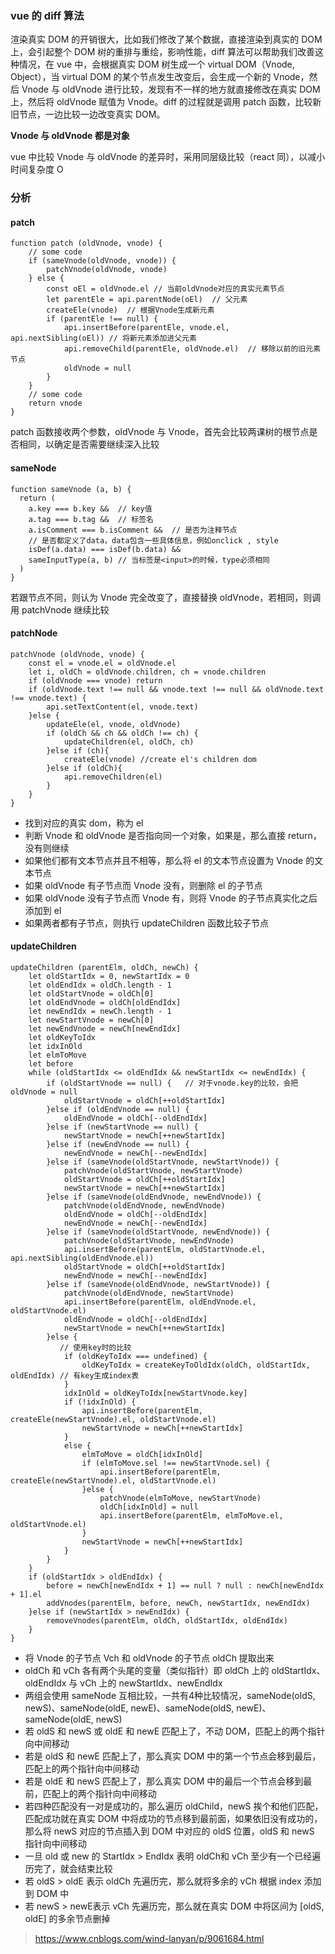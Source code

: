 ### vue 的 diff 算法

渲染真实 DOM 的开销很大，比如我们修改了某个数据，直接渲染到真实的 DOM 上，会引起整个 DOM 树的重排与重绘，影响性能，diff 算法可以帮助我们改善这种情况，在 vue 中，会根据真实 DOM 树生成一个 virtual DOM（Vnode, Object），当 virtual DOM 的某个节点发生改变后，会生成一个新的 Vnode，然后 Vnode 与 oldVnode 进行比较，发现有不一样的地方就直接修改在真实 DOM 上，然后将 oldVnode 赋值为 Vnode。diff 的过程就是调用 patch 函数，比较新旧节点，一边比较一边改变真实 DOM。

**Vnode 与 oldVnode 都是对象**

vue 中比较 Vnode 与 oldVnode 的差异时，采用同层级比较（react 同），以减小时间复杂度 O

### 分析

#### patch

```
function patch (oldVnode, vnode) {
    // some code
    if (sameVnode(oldVnode, vnode)) {
        patchVnode(oldVnode, vnode)
    } else {
        const oEl = oldVnode.el // 当前oldVnode对应的真实元素节点
        let parentEle = api.parentNode(oEl)  // 父元素
        createEle(vnode)  // 根据Vnode生成新元素
        if (parentEle !== null) {
            api.insertBefore(parentEle, vnode.el, api.nextSibling(oEl)) // 将新元素添加进父元素
            api.removeChild(parentEle, oldVnode.el)  // 移除以前的旧元素节点
            oldVnode = null
        }
    }
    // some code 
    return vnode
}
```

patch 函数接收两个参数，oldVnode 与 Vnode，首先会比较两课树的根节点是否相同，以确定是否需要继续深入比较

#### sameNode
```
function sameVnode (a, b) {
  return (
    a.key === b.key &&  // key值
    a.tag === b.tag &&  // 标签名
    a.isComment === b.isComment &&  // 是否为注释节点
    // 是否都定义了data，data包含一些具体信息，例如onclick , style
    isDef(a.data) === isDef(b.data) &&  
    sameInputType(a, b) // 当标签是<input>的时候，type必须相同
  )
}
```

若跟节点不同，则认为 Vnode 完全改变了，直接替换 oldVnode，若相同，则调用 patchVnode 继续比较

#### patchNode
```
patchVnode (oldVnode, vnode) {
    const el = vnode.el = oldVnode.el
    let i, oldCh = oldVnode.children, ch = vnode.children
    if (oldVnode === vnode) return
    if (oldVnode.text !== null && vnode.text !== null && oldVnode.text !== vnode.text) {
        api.setTextContent(el, vnode.text)
    }else {
        updateEle(el, vnode, oldVnode)
        if (oldCh && ch && oldCh !== ch) {
            updateChildren(el, oldCh, ch)
        }else if (ch){
            createEle(vnode) //create el's children dom
        }else if (oldCh){
            api.removeChildren(el)
        }
    }
}
```

* 找到对应的真实 dom，称为 el
* 判断 Vnode 和 oldVnode 是否指向同一个对象，如果是，那么直接 return，没有则继续
* 如果他们都有文本节点并且不相等，那么将 el 的文本节点设置为 Vnode 的文本节点
* 如果 oldVnode 有子节点而 Vnode 没有，则删除 el 的子节点
* 如果 oldVnode 没有子节点而 Vnode 有，则将 Vnode 的子节点真实化之后添加到 el
* 如果两者都有子节点，则执行 updateChildren 函数比较子节点

#### updateChildren

```
updateChildren (parentElm, oldCh, newCh) {
    let oldStartIdx = 0, newStartIdx = 0
    let oldEndIdx = oldCh.length - 1
    let oldStartVnode = oldCh[0]
    let oldEndVnode = oldCh[oldEndIdx]
    let newEndIdx = newCh.length - 1
    let newStartVnode = newCh[0]
    let newEndVnode = newCh[newEndIdx]
    let oldKeyToIdx
    let idxInOld
    let elmToMove
    let before
    while (oldStartIdx <= oldEndIdx && newStartIdx <= newEndIdx) {
        if (oldStartVnode == null) {   // 对于vnode.key的比较，会把oldVnode = null
            oldStartVnode = oldCh[++oldStartIdx] 
        }else if (oldEndVnode == null) {
            oldEndVnode = oldCh[--oldEndIdx]
        }else if (newStartVnode == null) {
            newStartVnode = newCh[++newStartIdx]
        }else if (newEndVnode == null) {
            newEndVnode = newCh[--newEndIdx]
        }else if (sameVnode(oldStartVnode, newStartVnode)) {
            patchVnode(oldStartVnode, newStartVnode)
            oldStartVnode = oldCh[++oldStartIdx]
            newStartVnode = newCh[++newStartIdx]
        }else if (sameVnode(oldEndVnode, newEndVnode)) {
            patchVnode(oldEndVnode, newEndVnode)
            oldEndVnode = oldCh[--oldEndIdx]
            newEndVnode = newCh[--newEndIdx]
        }else if (sameVnode(oldStartVnode, newEndVnode)) {
            patchVnode(oldStartVnode, newEndVnode)
            api.insertBefore(parentElm, oldStartVnode.el, api.nextSibling(oldEndVnode.el))
            oldStartVnode = oldCh[++oldStartIdx]
            newEndVnode = newCh[--newEndIdx]
        }else if (sameVnode(oldEndVnode, newStartVnode)) {
            patchVnode(oldEndVnode, newStartVnode)
            api.insertBefore(parentElm, oldEndVnode.el, oldStartVnode.el)
            oldEndVnode = oldCh[--oldEndIdx]
            newStartVnode = newCh[++newStartIdx]
        }else {
           // 使用key时的比较
            if (oldKeyToIdx === undefined) {
                oldKeyToIdx = createKeyToOldIdx(oldCh, oldStartIdx, oldEndIdx) // 有key生成index表
            }
            idxInOld = oldKeyToIdx[newStartVnode.key]
            if (!idxInOld) {
                api.insertBefore(parentElm, createEle(newStartVnode).el, oldStartVnode.el)
                newStartVnode = newCh[++newStartIdx]
            }
            else {
                elmToMove = oldCh[idxInOld]
                if (elmToMove.sel !== newStartVnode.sel) {
                    api.insertBefore(parentElm, createEle(newStartVnode).el, oldStartVnode.el)
                }else {
                    patchVnode(elmToMove, newStartVnode)
                    oldCh[idxInOld] = null
                    api.insertBefore(parentElm, elmToMove.el, oldStartVnode.el)
                }
                newStartVnode = newCh[++newStartIdx]
            }
        }
    }
    if (oldStartIdx > oldEndIdx) {
        before = newCh[newEndIdx + 1] == null ? null : newCh[newEndIdx + 1].el
        addVnodes(parentElm, before, newCh, newStartIdx, newEndIdx)
    }else if (newStartIdx > newEndIdx) {
        removeVnodes(parentElm, oldCh, oldStartIdx, oldEndIdx)
    }
}
```

* 将 Vnode 的子节点 Vch 和 oldVnode 的子节点 oldCh 提取出来
* oldCh 和 vCh 各有两个头尾的变量（类似指针）即 oldCh 上的 oldStartIdx、oldEndIdx 与 vCh 上的 newStartIdx、newEndIdx
* 两组会使用 sameNode 互相比较，一共有4种比较情况，sameNode(oldS, newS)、sameNode(oldE, newE)、sameNode(oldS, newE)、sameNode(oldE, newS)
* 若 oldS 和 newS 或 oldE 和 newE 匹配上了，不动 DOM，匹配上的两个指针向中间移动
* 若是 oldS 和 newE 匹配上了，那么真实 DOM 中的第一个节点会移到最后，匹配上的两个指针向中间移动
* 若是 oldE 和 newS 匹配上了，那么真实 DOM 中的最后一个节点会移到最前，匹配上的两个指针向中间移动
* 若四种匹配没有一对是成功的，那么遍历 oldChild，newS 挨个和他们匹配，匹配成功就在真实 DOM 中将成功的节点移到最前面，如果依旧没有成功的，那么将 newS 对应的节点插入到 DOM 中对应的 oldS 位置，oldS 和 newS 指针向中间移动
* 一旦 old 或 new 的 StartIdx > EndIdx 表明 oldCh和 vCh 至少有一个已经遍历完了，就会结束比较
* 若 oldS > oldE 表示 oldCh 先遍历完，那么就将多余的 vCh 根据 index 添加到 DOM 中
* 若 newS > newE表示 vCh 先遍历完，那么就在真实 DOM 中将区间为 [oldS, oldE] 的多余节点删掉

> https://www.cnblogs.com/wind-lanyan/p/9061684.html
